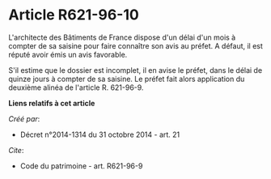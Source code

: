 # Article R621-96-10

L'architecte des Bâtiments de France dispose d'un délai d'un mois à compter de sa saisine pour faire connaître son avis au
préfet. A défaut, il est réputé avoir émis un avis favorable. 

S'il estime que le dossier est incomplet, il en avise le préfet, dans le délai de quinze jours à compter de sa saisine. Le
préfet fait alors application du deuxième alinéa de l'article R. 621-96-9.

**Liens relatifs à cet article**

_Créé par_:

  - Décret n°2014-1314 du 31 octobre 2014 - art. 21

_Cite_:

  - Code du patrimoine - art. R621-96-9
